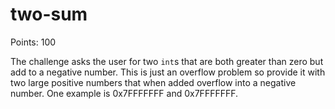 # two-sum
Points: 100

The challenge asks the user for two `int`s that are both greater than zero but add to a negative number.
This is just an overflow problem so provide it with two large positive numbers that when added overflow into
a negative number. One example is 0x7FFFFFFF and 0x7FFFFFFF.
